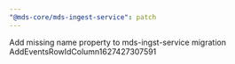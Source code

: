 ```yaml
---
"@mds-core/mds-ingest-service": patch
---
```


Add missing name property to mds-ingst-service migration AddEventsRowIdColumn1627427307591
